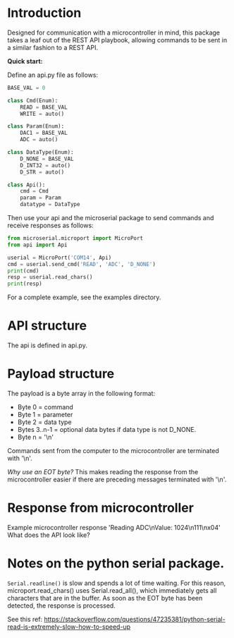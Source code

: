 # Introduction

Designed for communication with a microcontroller in mind, this package takes a leaf out of the REST API playbook, allowing commands to be sent in a similar fashion to a REST API.

**Quick start:**

Define an api.py file as follows:

```python
BASE_VAL = 0

class Cmd(Enum):
    READ = BASE_VAL
    WRITE = auto()

class Param(Enum):
    DAC1 = BASE_VAL
    ADC = auto()

class DataType(Enum):
    D_NONE = BASE_VAL
    D_INT32 = auto()
    D_STR = auto()

class Api():
    cmd = Cmd
    param = Param
    datatype = DataType
```

Then use your api and the microserial package to send commands and receive responses as follows:

```python
from microserial.microport import MicroPort
from api import Api

userial = MicroPort('COM14', Api)
cmd = userial.send_cmd('READ', 'ADC', 'D_NONE')
print(cmd)
resp = userial.read_chars()
print(resp)
```

For a complete example, see the examples directory.

# API structure

The api is defined in api.py.


# Payload structure

The payload is a byte array in the following format:

- Byte 0 = command
- Byte 1 = parameter
- Byte 2 = data type
- Bytes 3..n-1 = optional data bytes if data type is not D_NONE.
- Byte n = '\n'

Commands sent from the computer to the microcontroller are terminated with '\n'.

*Why use an EOT byte?*
This makes reading the response from the microcontroller easier if there are preceding messages terminated with '\n'.


# Response from microcontroller

Example microcontroller response
'Reading ADC\nValue: 1024\n111\nx04'
What does the API look like?

# Notes on the python serial package.

```Serial.readline()``` is slow and spends a lot of time waiting.
For this reason, microport.read_chars() uses Serial.read_all(), which immediately gets all characters that are in the buffer. As soon as the EOT byte has been detected, the response is processed.

See this ref: https://stackoverflow.com/questions/47235381/python-serial-read-is-extremely-slow-how-to-speed-up


